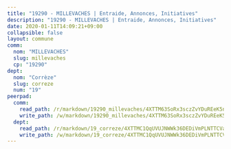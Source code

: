 ```yaml
---
title: "19290 - MILLEVACHES | Entraide, Annonces, Initiatives"
description: "19290 - MILLEVACHES | Entraide, Annonces, Initiatives"
date: 2020-01-11T14:09:21+09:00
collapsible: false
layout: commune
comm:
  nom: "MILLEVACHES"
  slug: millevaches
  cp: "19290"
dept:
  nom: "Corrèze"
  slug: correze
  num: "19"
peerpad:
  comm:
    read_path: /r/markdown/19290_millevaches/4XTTM63SoRx3sczZvYDuREeK5nzg76n7WuC1a1zAi7sea1uHF
    write_path: /w/markdown/19290_millevaches/4XTTM63SoRx3sczZvYDuREeK5nzg76n7WuC1a1zAi7sea1uHF-K3TgUFSisMmdVUWmpxhT5R2wNkkbio5tbvWbuaSfQEn64swKujM8F3PwQXB9LvvYZJfYTAoxtLYU4KCKzKUNjG2GB2VEa5awrL6oj3pNjwVqsy11v4Ls6sjPBF5Ua8PdSAmsKBqw
  dept:
    read_path: /r/markdown/19_correze/4XTTMC1QqUVUJNWWk36DEDiVmPLNTTCVay5E5gwEvpSf36VsS
    write_path: /w/markdown/19_correze/4XTTMC1QqUVUJNWWk36DEDiVmPLNTTCVay5E5gwEvpSf36VsS-K3TgUzu4fqyixiBZaA5Ejd2iCC9xJnV2MqYc8L2r22c4qVWWx9VnJmMAAFTQjLmwLDBGZ9pgHdAtPGZHV6pZb6y2bhgaqXFUJ1Fp1QgihzJpszTr9ow8JcXoeYzTUZfY7Rzzn9sS
---
```


